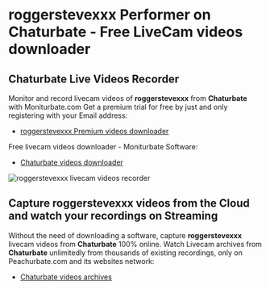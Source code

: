 # roggerstevexxx Performer on Chaturbate - Free LiveCam videos downloader

## Chaturbate Live Videos Recorder

Monitor and record livecam videos of **roggerstevexxx** from **Chaturbate** with Moniturbate.com
Get a premium trial for free by just and only registering with your Email address:
* [roggerstevexxx Premium videos downloader](https://moniturbate.com/request-demo-licence-key.html)

Free livecam videos downloader - Moniturbate Software:
* [Chaturbate videos downloader](https://moniturbate.com/moniturbate-download-software.html)

![roggerstevexxx livecam videos recorder](https://peachurnet.com/templates/moniturbate-software.png)


## Capture roggerstevexxx videos from the Cloud and watch your recordings on Streaming

Without the need of downloading a software, capture **roggerstevexxx** livecam videos from **Chaturbate** 100% online.
Watch Livecam archives from **Chaturbate** unlimitedly from thousands of existing recordings, only on Peachurbate.com and its websites network:
* [Chaturbate videos archives](https://peachurnet.com/)